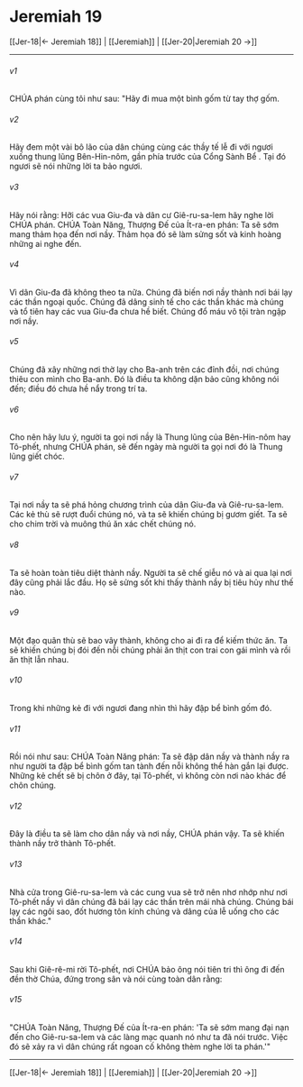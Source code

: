 # Jeremiah 19

[[Jer-18|← Jeremiah 18]] | [[Jeremiah]] | [[Jer-20|Jeremiah 20 →]]
***



###### v1 
CHÚA phán cùng tôi như sau: "Hãy đi mua một bình gốm từ tay thợ gốm. 

###### v2 
Hãy đem một vài bô lão của dân chúng cùng các thầy tế lễ đi với ngươi xuống thung lũng Bên-Hin-nôm, gần phía trước của Cổng Sành Bể . Tại đó ngươi sẽ nói những lời ta bảo ngươi. 

###### v3 
Hãy nói rằng: Hỡi các vua Giu-đa và dân cư Giê-ru-sa-lem hãy nghe lời CHÚA phán. CHÚA Toàn Năng, Thượng Đế của Ít-ra-en phán: Ta sẽ sớm mang thảm họa đến nơi nầy. Thảm họa đó sẽ làm sửng sốt và kinh hoàng những ai nghe đến. 

###### v4 
Vì dân Giu-đa đã không theo ta nữa. Chúng đã biến nơi nầy thành nơi bái lạy các thần ngoại quốc. Chúng đã dâng sinh tế cho các thần khác mà chúng và tổ tiên hay các vua Giu-đa chưa hề biết. Chúng đổ máu vô tội tràn ngập nơi nầy. 

###### v5 
Chúng đã xây những nơi thờ lạy cho Ba-anh trên các đỉnh đồi, nơi chúng thiêu con mình cho Ba-anh. Đó là điều ta không dặn bảo cũng không nói đến; điều đó chưa hề nẩy trong trí ta. 

###### v6 
Cho nên hãy lưu ý, người ta gọi nơi nầy là Thung lũng của Bên-Hin-nôm hay Tô-phết, nhưng CHÚA phán, sẽ đến ngày mà người ta gọi nơi đó là Thung lũng giết chóc. 

###### v7 
Tại nơi nầy ta sẽ phá hỏng chương trình của dân Giu-đa và Giê-ru-sa-lem. Các kẻ thù sẽ rượt đuổi chúng nó, và ta sẽ khiến chúng bị gươm giết. Ta sẽ cho chim trời và muông thú ăn xác chết chúng nó. 

###### v8 
Ta sẽ hoàn toàn tiêu diệt thành nầy. Người ta sẽ chế giễu nó và ai qua lại nơi đây cũng phải lắc đầu. Họ sẽ sửng sốt khi thấy thành nầy bị tiêu hủy như thế nào. 

###### v9 
Một đạo quân thù sẽ bao vây thành, không cho ai đi ra để kiếm thức ăn. Ta sẽ khiến chúng bị đói đến nỗi chúng phải ăn thịt con trai con gái mình và rồi ăn thịt lẫn nhau. 

###### v10 
Trong khi những kẻ đi với ngươi đang nhìn thì hãy đập bể bình gốm đó. 

###### v11 
Rồi nói như sau: CHÚA Toàn Năng phán: Ta sẽ đập dân nầy và thành nầy ra như người ta đập bể bình gốm tan tành đến nỗi không thể hàn gắn lại được. Những kẻ chết sẽ bị chôn ở đây, tại Tô-phết, vì không còn nơi nào khác để chôn chúng. 

###### v12 
Đây là điều ta sẽ làm cho dân nầy và nơi nầy, CHÚA phán vậy. Ta sẽ khiến thành nầy trở thành Tô-phết. 

###### v13 
Nhà cửa trong Giê-ru-sa-lem và các cung vua sẽ trở nên nhơ nhớp như nơi Tô-phết nầy vì dân chúng đã bái lạy các thần trên mái nhà chúng. Chúng bái lạy các ngôi sao, đốt hương tôn kính chúng và dâng của lễ uống cho các thần khác." 

###### v14 
Sau khi Giê-rê-mi rời Tô-phết, nơi CHÚA bảo ông nói tiên tri thì ông đi đến đền thờ Chúa, đứng trong sân và nói cùng toàn dân rằng: 

###### v15 
"CHÚA Toàn Năng, Thượng Đế của Ít-ra-en phán: 'Ta sẽ sớm mang đại nạn đến cho Giê-ru-sa-lem và các làng mạc quanh nó như ta đã nói trước. Việc đó sẽ xảy ra vì dân chúng rất ngoan cố không thèm nghe lời ta phán.'"

***
[[Jer-18|← Jeremiah 18]] | [[Jeremiah]] | [[Jer-20|Jeremiah 20 →]]
